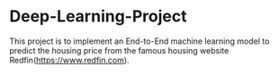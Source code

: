 # Deep-Learning-Project

This project is to implement an End-to-End machine learning model to predict the housing price from the famous housing website Redfin(https://www.redfin.com).
